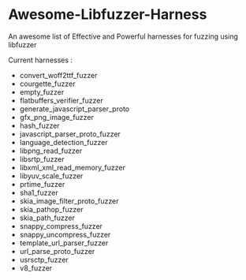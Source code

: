 # Awesome-Libfuzzer-Harness
An awesome list of Effective and Powerful harnesses for fuzzing using libfuzzer

Current harnesses :

- convert_woff2ttf_fuzzer
- courgette_fuzzer
- empty_fuzzer
- flatbuffers_verifier_fuzzer
- generate_javascript_parser_proto
- gfx_png_image_fuzzer
- hash_fuzzer
- javascript_parser_proto_fuzzer
- language_detection_fuzzer
- libpng_read_fuzzer
- libsrtp_fuzzer
- libxml_xml_read_memory_fuzzer
- libyuv_scale_fuzzer
- prtime_fuzzer
- sha1_fuzzer
- skia_image_filter_proto_fuzzer
- skia_pathop_fuzzer
- skia_path_fuzzer
- snappy_compress_fuzzer
- snappy_uncompress_fuzzer
- template_url_parser_fuzzer
- url_parse_proto_fuzzer
- usrsctp_fuzzer
- v8_fuzzer
